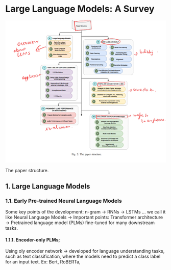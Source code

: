 # Large Language Models: A Survey 

![The Struture of Paper](./Image/Screenshot%20from%202024-05-23%2013-15-29.png)

The paper structure. 

## 1. Large Language Models 

### 1.1. Early Pre-trained Neural Language Models

Some key points of the development: 
n-gram -> RNNs -> LSTMs ...
we call it like Neural Language Models 
-> Important points: Transformer architecture 
-> Pretrained language model (PLMs) fine-tuned for many downstream tasks. 

#### 1.1.1. Encoder-only PLMs; 

Using oly encoder network 
->  developed for language understanding tasks, such as text classification, where the models need to predict a class label for an input text. 
Ex: Bert, RoBERTa, 

###